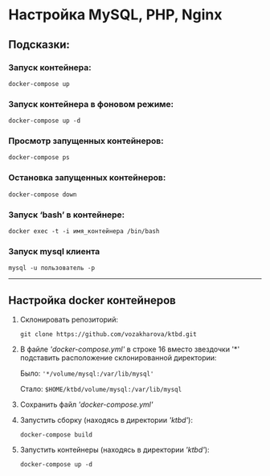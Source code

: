 # Настройка MySQL, PHP, Nginx

## Подсказки:

### Запуск контейнера:
`docker-compose up`

### Запуск контейнера в фоновом режиме:
`docker-compose up -d`

### Просмотр запущенных контейнеров:
`docker-compose ps`

### Остановка запущенных контейнеров:
`docker-compose down`

### Запуск ‘bash’ в контейнере:
`docker exec -t -i имя_контейнера /bin/bash`

### Запуск mysql клиента
`mysql -u пользователь -p`
___
## Настройка docker контейнеров
1. Склонировать репозиторий:

    `git clone https://github.com/vozakharova/ktbd.git`
2. В файле *'docker-compose.yml'* в строке 16 вместо звездочки '*' подставить расположение склонированной директории:

    Было: `'*/volume/mysql:/var/lib/mysql'`

    Стало: `$HOME/ktbd/volume/mysql:/var/lib/mysql`
3. Сохранить файл *'docker-compose.yml'*
4. Запустить сборку (находясь в директории *'ktbd'*):

    `docker-compose build`
5. Запустить контейнеры (находясь в директории *'ktbd'*):

    `docker-compose up -d`
